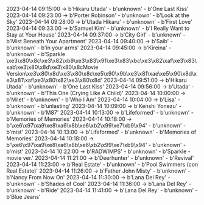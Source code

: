 2023-04-14 09:15:00 -> b'Hikaru Utada' - b'unknown' - b'One Last Kiss'
2023-04-14 09:23:00 -> b'Porter Robinson' - b'unknown' - b'Look at the Sky'
2023-04-14 09:28:00 -> b'Utada Hikaru' - b'unknown' - b'First Love'
2023-04-14 09:33:00 -> b'Samuel Kim' - b'unknown' - b'I Really Want to Stay at Your House'
2023-04-14 09:37:00 -> b'City Girl' - b'unknown' - b'Mist Beneath Your Apartment'
2023-04-14 09:40:00 -> b'Saib' - b'unknown' - b'in your arms'
2023-04-14 09:45:00 -> b'Kireina' - b'unknown' - b'Sparkle \xe3\x80\x8c\xe3\x82\xb9\xe3\x83\x91\xe3\x83\xbc\xe3\x82\xaf\xe3\x83\xab\xe3\x80\x8d\xe3\x80\x8cMovie Version\xe3\x80\x8d\xe3\x80\x8c\xe5\x90\x9b\xe3\x81\xae\xe5\x90\x8d\xe3\x81\xaf\xe3\x80\x82\xe3\x80\x8d'
2023-04-14 09:51:00 -> b'Hikaru Utada' - b'unknown' - b'One Last Kiss'
2023-04-14 09:56:00 -> b'Utada' - b'unknown' - b'This One (Crying Like A Child)'
2023-04-14 10:00:00 -> b'Milet' - b'unknown' - b'Who I Am'
2023-04-14 10:04:00 -> b'Lisa' - b'unknown' - b'unlasting'
2023-04-14 10:09:00 -> b'Kenshi Yonezu' - b'unknown' - b'M87'
2023-04-14 10:13:00 -> b'Lifeformed' - b'unknown' - b'Memories of Memories'
2023-04-14 10:18:00 -> b'\xe6\x97\xa9\xe8\xa6\x8b\xe6\xb2\x99\xe7\xb9\x94' - b'unknown' - b'mist'
2023-04-14 10:13:00 -> b'Lifeformed' - b'unknown' - b'Memories of Memories'
2023-04-14 10:18:00 -> b'\xe6\x97\xa9\xe8\xa6\x8b\xe6\xb2\x99\xe7\xb9\x94' - b'unknown' - b'mist'
2023-04-14 10:22:00 -> b'RADWIMPS' - b'unknown' - b'Sparkle - movie ver.'
2023-04-14 11:21:00 -> b'Deerhunter' - b'unknown' - b'Revival'
2023-04-14 11:23:00 -> b'Real Estate' - b'unknown' - b'Pool Swimmers (con Real Estate)'
2023-04-14 11:26:00 -> b'Father John Misty' - b'unknown' - b'Nancy From Now On'
2023-04-14 11:30:00 -> b'Lana Del Rey' - b'unknown' - b'Shades of Cool'
2023-04-14 11:36:00 -> b'Lana Del Rey' - b'unknown' - b'Ride'
2023-04-14 11:41:00 -> b'Lana Del Rey' - b'unknown' - b'Blue Jeans'
